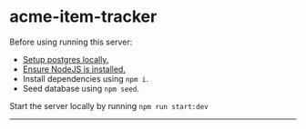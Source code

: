 # acme-item-tracker
Before using running this server: 
  - [Setup postgres locally.](https://www.postgresql.org/download/)
  - [Ensure NodeJS is installed.](https://docs.npmjs.com/downloading-and-installing-node-js-and-npm)
  - Install dependencies using `npm i`.
  - Seed database using `npm seed`.

Start the server locally by running `npm run start:dev`

--------------
